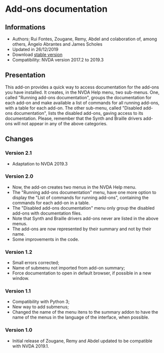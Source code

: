 ﻿# Add-ons documentation #

## Informations ##
* Authors: Rui Fontes, Zougane, Remy, Abdel and colaboration of, among others, Ângelo Abrantes and James Scholes
* Updated in 26/12/2019
* Download [stable version][1]
* Compatibility: NVDA version 2017.2 to 2019.3

## Presentation ##
This add-on provides a quick way to access documentation for the add-ons you have installed.
It creates, in the NVDA Help menu, two  sub-menus.
One, called "Running add-ons documentation", groups the documentation for each add-on and make available  a list of commands for all running add-ons, with a table for each add-on.
The other sub-menu, called "Disabled add-ons documentation",  lists the disabled add-ons, gaving access to its documentation.
Please, remember that the Synth and Braille drivers add-ons will not appear in any of the above categories.

## Changes ##

### Version 2.1 ###
* Adaptation to NVDA 2019.3

### Version 2.0 ###
* Now, the add-on creates two menus in the NVDA Help menu.
* The "Running add-ons documentation" menu, have one more option to display the "List of commands for running add-ons", containing the commands for each add-on in a table.
* The "Disabled add-ons documentation" menu only group the disabled add-ons with documentation files.
* Note that Synth and Braille drivers add-ons never are listed in the above menus.
* The add-ons are now represented by their summary and not by their name.
* Some improvements in the code.

### Version 1.2 ###
* Small errors corrected;
* Name of submenu not imported from add-on summary;
* Force documentation to open in default browser, if possible in a new window.

### Version 1.1 ###
* Compatibility with Python 3;
* New way to add submenus;
* Changed the name of the menu itens to the summary addon to have the name of the menus in the language of the interface, when possible.

### Version 1.0 ###
* Initial release of Zougane, Remy and Abdel updated to be compatible with NVDA 2019.1.

[1]: https://github.com/ruifontes/addonsHelp/releases/download/2.1.0/addonsHelp-2.1.nvda-addon

